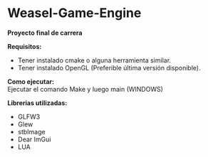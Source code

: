 # Weasel-Game-Engine
**Proyecto final de carrera**  

**Requisitos:**
- Tener instalado cmake o alguna herramienta similar.
- Tener instalado OpenGL (Preferible última versión disponible).

**Como ejecutar:**  
Ejecutar el comando Make y luego main (WINDOWS)

**Librerias utilizadas:**
- GLFW3
- Glew
- stbImage
- Dear ImGui
- LUA